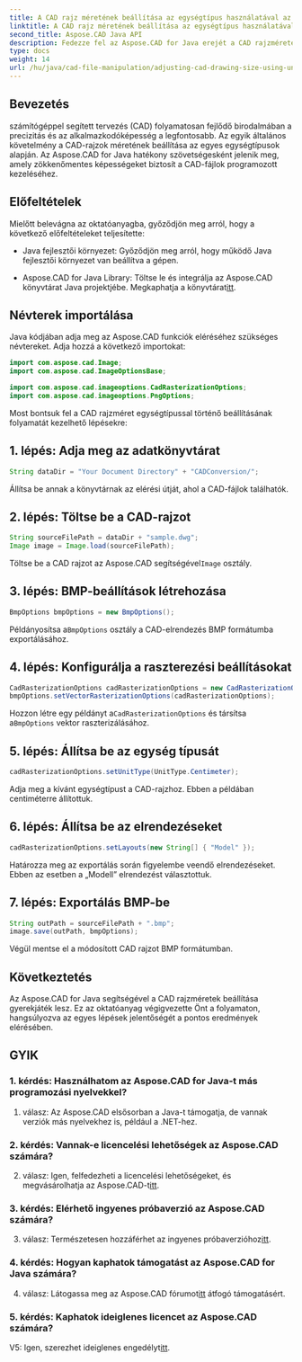 ```yaml
---
title: A CAD rajz méretének beállítása az egységtípus használatával az Aspose.CAD for Java segítségével
linktitle: A CAD rajz méretének beállítása az egységtípus használatával
second_title: Aspose.CAD Java API
description: Fedezze fel az Aspose.CAD for Java erejét a CAD rajzméretek könnyed beállításában. Kövesse lépésenkénti útmutatónkat a pontosság és az alkalmazkodóképesség érdekében.
type: docs
weight: 14
url: /hu/java/cad-file-manipulation/adjusting-cad-drawing-size-using-unit-type/
---
```

## Bevezetés

számítógéppel segített tervezés (CAD) folyamatosan fejlődő birodalmában a precizitás és az alkalmazkodóképesség a legfontosabb. Az egyik általános követelmény a CAD-rajzok méretének beállítása az egyes egységtípusok alapján. Az Aspose.CAD for Java hatékony szövetségesként jelenik meg, amely zökkenőmentes képességeket biztosít a CAD-fájlok programozott kezeléséhez.

## Előfeltételek

Mielőtt belevágna az oktatóanyagba, győződjön meg arról, hogy a következő előfeltételeket teljesítette:

- Java fejlesztői környezet: Győződjön meg arról, hogy működő Java fejlesztői környezet van beállítva a gépen.

-  Aspose.CAD for Java Library: Töltse le és integrálja az Aspose.CAD könyvtárat Java projektjébe. Megkaphatja a könyvtárat[itt](https://releases.aspose.com/cad/java/).

## Névterek importálása

Java kódjában adja meg az Aspose.CAD funkciók eléréséhez szükséges névtereket. Adja hozzá a következő importokat:

```java
import com.aspose.cad.Image;
import com.aspose.cad.ImageOptionsBase;

import com.aspose.cad.imageoptions.CadRasterizationOptions;
import com.aspose.cad.imageoptions.PngOptions;
```

Most bontsuk fel a CAD rajzméret egységtípussal történő beállításának folyamatát kezelhető lépésekre:

## 1. lépés: Adja meg az adatkönyvtárat

```java
String dataDir = "Your Document Directory" + "CADConversion/";
```

Állítsa be annak a könyvtárnak az elérési útját, ahol a CAD-fájlok találhatók.

## 2. lépés: Töltse be a CAD-rajzot

```java
String sourceFilePath = dataDir + "sample.dwg";
Image image = Image.load(sourceFilePath);
```

 Töltse be a CAD rajzot az Aspose.CAD segítségével`Image` osztály.

## 3. lépés: BMP-beállítások létrehozása

```java
BmpOptions bmpOptions = new BmpOptions();
```

 Példányosítsa a`BmpOptions` osztály a CAD-elrendezés BMP formátumba exportálásához.

## 4. lépés: Konfigurálja a raszterezési beállításokat

```java
CadRasterizationOptions cadRasterizationOptions = new CadRasterizationOptions();
bmpOptions.setVectorRasterizationOptions(cadRasterizationOptions);
```

 Hozzon létre egy példányt a`CadRasterizationOptions` és társítsa a`BmpOptions` vektor raszterizálásához.

## 5. lépés: Állítsa be az egység típusát

```java
cadRasterizationOptions.setUnitType(UnitType.Centimeter);
```

Adja meg a kívánt egységtípust a CAD-rajzhoz. Ebben a példában centiméterre állítottuk.

## 6. lépés: Állítsa be az elrendezéseket

```java
cadRasterizationOptions.setLayouts(new String[] { "Model" });
```

Határozza meg az exportálás során figyelembe veendő elrendezéseket. Ebben az esetben a „Modell” elrendezést választottuk.

## 7. lépés: Exportálás BMP-be

```java
String outPath = sourceFilePath + ".bmp";
image.save(outPath, bmpOptions);
```

Végül mentse el a módosított CAD rajzot BMP formátumban.

## Következtetés

Az Aspose.CAD for Java segítségével a CAD rajzméretek beállítása gyerekjáték lesz. Ez az oktatóanyag végigvezette Önt a folyamaton, hangsúlyozva az egyes lépések jelentőségét a pontos eredmények elérésében.

## GYIK

### 1. kérdés: Használhatom az Aspose.CAD for Java-t más programozási nyelvekkel?

1. válasz: Az Aspose.CAD elsősorban a Java-t támogatja, de vannak verziók más nyelvekhez is, például a .NET-hez.

### 2. kérdés: Vannak-e licencelési lehetőségek az Aspose.CAD számára?

 2. válasz: Igen, felfedezheti a licencelési lehetőségeket, és megvásárolhatja az Aspose.CAD-t[itt](https://purchase.aspose.com/buy).

### 3. kérdés: Elérhető ingyenes próbaverzió az Aspose.CAD számára?

 3. válasz: Természetesen hozzáférhet az ingyenes próbaverzióhoz[itt](https://releases.aspose.com/).

### 4. kérdés: Hogyan kaphatok támogatást az Aspose.CAD for Java számára?

 4. válasz: Látogassa meg az Aspose.CAD fórumot[itt](https://forum.aspose.com/c/cad/19) átfogó támogatásért.

### 5. kérdés: Kaphatok ideiglenes licencet az Aspose.CAD számára?

 V5: Igen, szerezhet ideiglenes engedélyt[itt](https://purchase.aspose.com/temporary-license/).